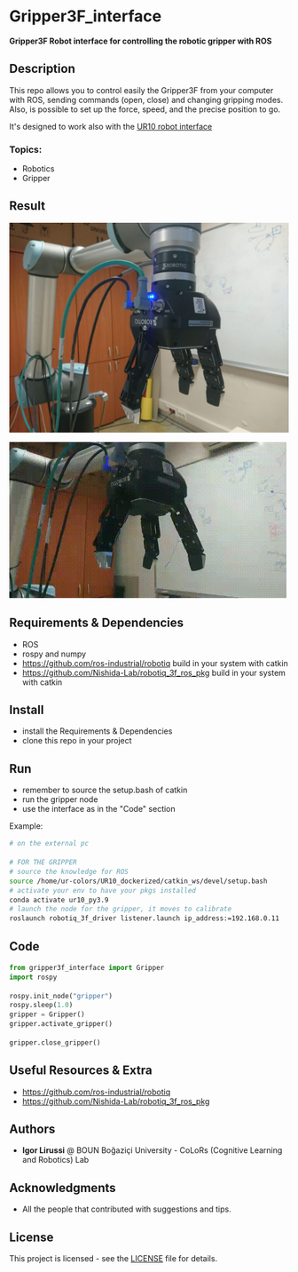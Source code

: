 # Gripper3F_interface
**Gripper3F Robot interface for controlling the robotic gripper with ROS**
## Description 
This repo allows you to control easily the Gripper3F from your computer with ROS, sending commands (open, close) and changing gripping modes.
Also, is possible to set up the force, speed, and the precise position to go. 

It's designed to work also with the [UR10 robot interface](https://github.com/igor-lirussi/UR10_robot_interface)

### Topics:
- Robotics
- Gripper

## Result
![Result](./img/result.jpg)

![Result](./img/image.gif)

## Requirements & Dependencies
- ROS 
- rospy and numpy
- https://github.com/ros-industrial/robotiq build in your system with catkin
- https://github.com/Nishida-Lab/robotiq_3f_ros_pkg build in your system with catkin


## Install 
*   install the Requirements & Dependencies
*   clone this repo in your project

## Run
*   remember to source the setup.bash of catkin
*   run the gripper node
*   use the interface as in the "Code" section

Example:
```bash
# on the external pc

# FOR THE GRIPPER
# source the knowledge for ROS
source /home/ur-colors/UR10_dockerized/catkin_ws/devel/setup.bash 
# activate your env to have your pkgs installed
conda activate ur10_py3.9
# launch the node for the gripper, it moves to calibrate
roslaunch robotiq_3f_driver listener.launch ip_address:=192.168.0.11
```

## Code
```python
from gripper3f_interface import Gripper
import rospy

rospy.init_node("gripper")
rospy.sleep(1.0)
gripper = Gripper()
gripper.activate_gripper()

gripper.close_gripper()
```

## Useful Resources & Extra
- https://github.com/ros-industrial/robotiq
- https://github.com/Nishida-Lab/robotiq_3f_ros_pkg

## Authors
* **Igor Lirussi** @ BOUN Boğaziçi University - CoLoRs (Cognitive Learning and Robotics) Lab

## Acknowledgments
*   All the people that contributed with suggestions and tips.

## License
This project is licensed - see the [LICENSE](LICENSE) file for details.
